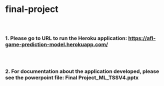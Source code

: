 # final-project
###  <br />
###  1. Please go to URL to run the Heroku application:  https://afl-game-prediction-model.herokuapp.com/
###  <br >
###  2. For documentation about the application developed, please see the powerpoint file: Final Project_ML_TSSV4.pptx